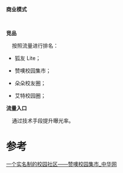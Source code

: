 **商业模式**

    

**竞品**

    按照流量进行排名：

- 狐友 Lite；

- 赞噢校园集市；

- 朵朵校友圈；

- 艾特校园圈；

**流量入口**

    通过技术手段提升曝光率。

# 参考

[一个实名制的校园社区——赞噢校园集市_中华网](https://m.tech.china.com/tech/article/20220530/052022_1076139.html)
